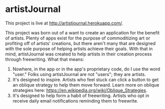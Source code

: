 # artistJournal

This project is live at http://artistjournal.herokuapp.com/.

This project was born out of a want to create an application for the benefit of artists. 
Plenty of apps exist for the purpose of commoditizing art or profiting off of artists' creations, but there aren't many that are designed with the sole purpose of helping artists achieve their goals.
With that in mind, artistJournal was created to help artists in their creation process through freewriting. What that means:
1) Nowhere, in the app or in the app's proprietary code, do I use the word "user." Folks using artistJournal are not "users"; they are artists.
2) It's designed to inspire. Artists who feel stuck can click a button to get an oblique strategy to help them move forward. Learn more on oblique strategies here: https://en.wikipedia.org/wiki/Oblique_Strategies.
3) It's designed to help form a habit of freewriting. Artists who opt in receive daily email notifications reminding them to freewrite.

